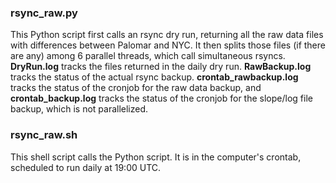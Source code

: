 ### rsync_raw.py
This Python script first calls an rsync dry run, returning all the raw data files with differences between Palomar and NYC. It then splits those files (if there are any) among 6 parallel threads, which call simultaneous rsyncs.
**DryRun.log** tracks the files returned in the daily dry run. **RawBackup.log** tracks the status of the actual rsync backup. **crontab_rawbackup.log** tracks the status of the cronjob for the raw data backup, and **crontab_backup.log** tracks the status of the cronjob for the slope/log file backup, which is not parallelized.

### rsync_raw.sh
This shell script calls the Python script. It is in the computer's crontab, scheduled to run daily at 19:00 UTC. 
